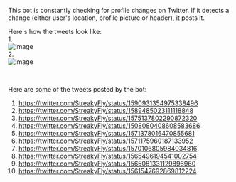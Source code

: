 This bot is constantly checking for profile changes on Twitter. If it detects a change (either user's location, profile picture or header), it posts it.

Here's how the tweets look like:  
1.  
![image](https://user-images.githubusercontent.com/53691430/202689034-59a9e332-cea9-4dbb-a2d0-06aa3df8e5a3.png)  
2.  
![image](https://user-images.githubusercontent.com/53691430/202689282-61d4c250-4ce5-4c89-984d-3bf536de796f.png)

<br/>

Here are some of the tweets posted by the bot:
1. https://twitter.com/StreakyFly/status/1590931354975338496
2. https://twitter.com/StreakyFly/status/1589485023111118848
3. https://twitter.com/StreakyFly/status/1575137802290872320
4. https://twitter.com/StreakyFly/status/1508080408608583686
5. https://twitter.com/StreakyFly/status/1571378016470855681
6. https://twitter.com/StreakyFly/status/1571175960187133952
7. https://twitter.com/StreakyFly/status/1570106805984034816
8. https://twitter.com/StreakyFly/status/1565496194541002754
9. https://twitter.com/StreakyFly/status/1565081331129896960
10. https://twitter.com/StreakyFly/status/1561547692869812224
